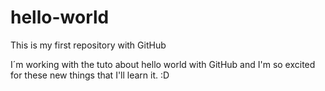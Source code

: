 # hello-world
This is my first repository with GitHub

I´m working with the tuto about hello world with GitHub and I'm so excited for these new things that I'll learn it. :D
